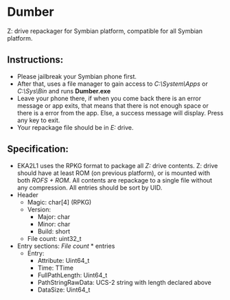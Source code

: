 # Dumber
Z: drive repackager for Symbian platform, compatible for all Symbian platform.

## Instructions:
* Please jailbreak your Symbian phone first. 
* After that, uses a file manager to gain access to *C:\System\Apps* or *C:\Sys\Bin* and runs **Dumber.exe**
* Leave your phone there, if when you come back there is an error message or app exits, that means that there is not enough space or there is a error from the app. Else, a success message will display. Press any key to exit.
* Your repackage file should be in *E:* drive.

## Specification:
* EKA2L1 uses the RPKG format to package all *Z:* drive contents. Z: drive should have at least ROM (on previous platform), or is mounted with both *ROFS + ROM*. All contents are repackage to a single file without any compression. All entries should be sort by UID.
* Header
   - Magic: char[4] (RPKG)
   - Version: 
      + Major: char
      + Minor: char
      + Build: short
   - File count: uint32_t
* Entry sections: *File count* * entries
   - Entry:
      + Attribute: Uint64_t
      + Time: TTime
      + FullPathLength: Uint64_t
      + PathStringRawData: UCS-2 string with length declared above
      + DataSize: Uint64_t
